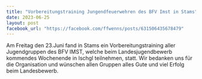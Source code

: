 ```yaml
---
title: "Vorbereitungstraining Jungendfeuerwehren des BFV Imst in Stams"
date: 2023-06-25
layout: post
facebook_url: "https://facebook.com/ffwenns/posts/631506435678479"
---
```


Am Freitag den 23.Juni fand in Stams ein Vorbereitungstraining aller Jugendgruppen des BFV IMST, welche beim Landesjugendbewerb kommendes Wochenende in Ischgl teilnehmen, statt. Wir bedanken uns für die Organisation und wünschen allen Gruppen alles Gute und viel Erfolg beim Landesbewerb.
